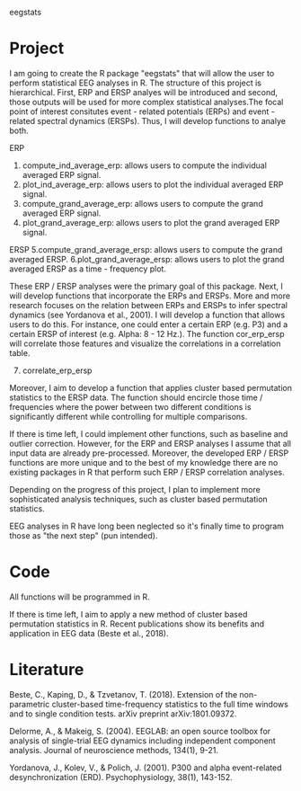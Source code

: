 eegstats

# Project
I am going to create the R package "eegstats" that will allow the user to perform statistical EEG analyses in R. The structure of this project is hierarchical. First, ERP and ERSP analyes will be introduced and second, those outputs will be used for more complex statistical analyses.The focal point of interest consitutes event - related potentials (ERPs) and event - related spectral dynamics (ERSPs). Thus, I will develop functions to analye both. 

ERP
 1. compute_ind_average_erp: allows users to compute the individual averaged ERP signal.
 2. plot_ind_average_erp: allows users to plot the individual averaged ERP signal.
 3. compute_grand_average_erp: allows users to compute the grand averaged ERP signal.
 4. plot_grand_average_erp: allows users to plot the grand averaged ERP signal.
 
ERSP
 5.compute_grand_average_ersp: allows users to compute the grand averaged ERSP.
 6.plot_grand_average_ersp: allows users to plot the grand averaged ERSP as a time - frequency plot.

These ERP / ERSP analyses were the primary goal of this package. Next, I will develop functions that incorporate the ERPs and ERSPs. More and more research focuses on the relation between ERPs and ERSPs to infer spectral dynamics (see Yordanova et al., 2001). I will develop a function that allows users to do this. For instance, one could enter a certain ERP (e.g. P3) and a certain ERSP of interest (e.g. Alpha: 8 - 12 Hz.). The function cor_erp_ersp will correlate those features and visualize the correlations in a correlation table.

 7. correlate_erp_ersp 
 
Moreover, I aim to develop a function that applies cluster based permutation statistics to the ERSP data. The function should encircle those time / frequencies where the power between two different conditions is significantly different while controlling for multiple comparisons.

If there is time left, I could implement other functions, such as baseline and outlier correction. However, for the ERP and ERSP analyses I assume that all input data are already pre-processed. Moreover, the developed ERP / ERSP functions are more unique and to the best of my knowledge there are no existing packages in R that perform such ERP / ERSP correlation analyses. 

Depending on the progress of this project, I plan to implement more sophisticated analysis techniques, such as cluster based permutation statistics.

EEG analyses in R have long been neglected so it's finally time to program those as "the next step" (pun intended).

# Code
All functions will be programmed in R.

If there is time left, I aim to apply a new method of cluster based permutation statistics in R. Recent publications show its benefits and application in EEG data (Beste et al., 2018).

# Literature

Beste, C., Kaping, D., & Tzvetanov, T. (2018). Extension of the non-parametric cluster-based time-frequency statistics to the full time windows and to single condition tests. arXiv preprint arXiv:1801.09372.

Delorme, A., & Makeig, S. (2004). EEGLAB: an open source toolbox for analysis of single-trial EEG dynamics including independent component analysis. Journal of neuroscience methods, 134(1), 9-21.

Yordanova, J., Kolev, V., & Polich, J. (2001). P300 and alpha event-related desynchronization (ERD). Psychophysiology, 38(1), 143-152.
